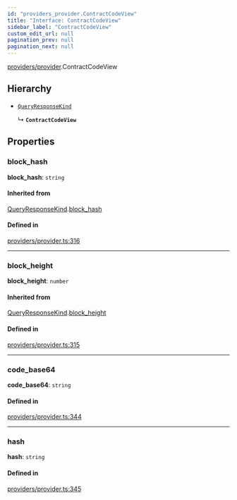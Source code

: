 ```yaml
---
id: "providers_provider.ContractCodeView"
title: "Interface: ContractCodeView"
sidebar_label: "ContractCodeView"
custom_edit_url: null
pagination_prev: null
pagination_next: null
---
```


[providers/provider](../modules/providers_provider.md).ContractCodeView

## Hierarchy

- [`QueryResponseKind`](providers_provider.QueryResponseKind.md)

  ↳ **`ContractCodeView`**

## Properties

### block\_hash

 **block\_hash**: `string`

#### Inherited from

[QueryResponseKind](providers_provider.QueryResponseKind.md).[block_hash](providers_provider.QueryResponseKind.md#block_hash)

#### Defined in

[providers/provider.ts:316](https://github.com/near/near-api-js/blob/a0c9a104/packages/near-api-js/src/providers/provider.ts#L316)

___

### block\_height

 **block\_height**: `number`

#### Inherited from

[QueryResponseKind](providers_provider.QueryResponseKind.md).[block_height](providers_provider.QueryResponseKind.md#block_height)

#### Defined in

[providers/provider.ts:315](https://github.com/near/near-api-js/blob/a0c9a104/packages/near-api-js/src/providers/provider.ts#L315)

___

### code\_base64

 **code\_base64**: `string`

#### Defined in

[providers/provider.ts:344](https://github.com/near/near-api-js/blob/a0c9a104/packages/near-api-js/src/providers/provider.ts#L344)

___

### hash

 **hash**: `string`

#### Defined in

[providers/provider.ts:345](https://github.com/near/near-api-js/blob/a0c9a104/packages/near-api-js/src/providers/provider.ts#L345)
